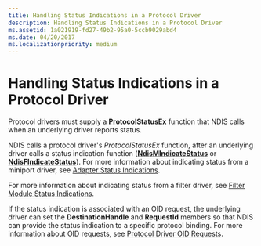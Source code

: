 ```yaml
---
title: Handling Status Indications in a Protocol Driver
description: Handling Status Indications in a Protocol Driver
ms.assetid: 1a021919-fd27-49b2-95a0-5ccb9029abd4
ms.date: 04/20/2017
ms.localizationpriority: medium
---
```


# Handling Status Indications in a Protocol Driver





Protocol drivers must supply a [**ProtocolStatusEx**](https://docs.microsoft.com/windows-hardware/drivers/ddi/ndis/nc-ndis-protocol_status_ex) function that NDIS calls when an underlying driver reports status.

NDIS calls a protocol driver's *ProtocolStatusEx* function, after an underlying driver calls a status indication function ([**NdisMIndicateStatus**](https://docs.microsoft.com/previous-versions/windows/hardware/network/ff553538(v=vs.85)) or [**NdisFIndicateStatus**](https://docs.microsoft.com/windows-hardware/drivers/ddi/ndis/nf-ndis-ndisfindicatestatus)). For more information about indicating status from a miniport driver, see [Adapter Status Indications](miniport-adapter-status-indications.md).

For more information about indicating status from a filter driver, see [Filter Module Status Indications](filter-module-status-indications.md).

If the status indication is associated with an OID request, the underlying driver can set the **DestinationHandle** and **RequestId** members so that NDIS can provide the status indication to a specific protocol binding. For more information about OID requests, see [Protocol Driver OID Requests](protocol-driver-oid-requests.md).

 

 





